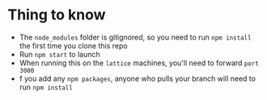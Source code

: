 # Thing to know
- The `node_modules` folder is gitignored, so you need to run `npm install` the first time you clone this repo
- Run `npm start` to launch
- When running this on the `lattice` machines, you'll need to forward `port 3000`
- f you add any `npm packages`, anyone who pulls your branch will need to run `npm install`
